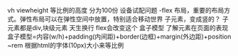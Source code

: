 vh viewheight 等比例的高度 分为100份 设备试配问题
-flex 布局，重要的布局方式。弹性布局可以在弹性空间中放置，特别适合移动世界
子元素，变成竖的？
子元素都是div,块级元素 天生换行
flex会改变这个
    盒子模型
了解元素在页面的表现
盒子模型=内容(w/h)+padding(内间距)+border(边框)+margin(外边距)+position
~rem 根据html的字体(10px)大小来等比例